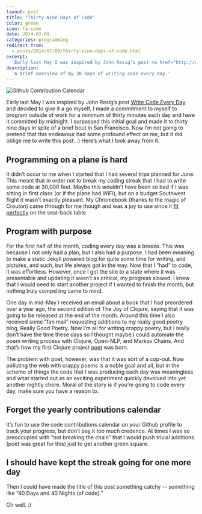 ```yaml
---
layout: post
title: "Thirty-Nine Days of Code"
color: green
icon: fa-code
date: 2014-07-09
categories: programming
redirect_from:
  - posts/2014/07/09/thirty-nine-days-of-code.html
excerpt:
  'Early last May I was inspired by John Resig’s post <a href="http://ejohn.org/blog/write-code-every-day/">Write Code Every Day</a> and decided to give it a go myself.  I made a commitment to myself to program outside of work for a minimum of thirty minutes each day and have it committed by midnight.  I surpassed this initial goal and made it to thirty nine days in spite of a brief bout in San Francisco.  Now I’m not going to pretend that this endeavour had some profound effect on me, but it did oblige me to write this post.'
description:
  'A brief overview of my 30 days of writing code every day.'
---
```


<div><img src="https://s3.amazonaws.com/stuff.downey.io/images/github_calendar.PNG" alt="Github Contribution Calendar"></div>

Early last May I was inspired by John Resig’s post [Write Code Every Day](http://ejohn.org/blog/write-code-every-day/) and decided to give it a go myself.  I made a commitment to myself to program outside of work for a minimum of thirty minutes each day and have it committed by midnight.  I surpassed this initial goal and made it to thirty nine days in spite of a brief bout in San Francisco.  Now I’m not going to pretend that this endeavour had some profound effect on me, but it did oblige me to write this post. :)  Here’s what I took away from it.


## Programming on a plane is hard

It didn’t occur to me when I started that I had several trips planned for June.  This meant that in order not to break my coding streak that I had to write some code at 30,000 feet.  Maybe this wouldn’t have been so bad if I was sitting in first class (or if the plane had WiFi), but on a budget Southwest flight it wasn’t exactly pleasant.  My Chromebook (thanks to the magic of Crouton) came through for me though and was a joy to use since it [fit perfectly](https://twitter.com/tcdowney/status/474719527029059584) on the seat-back table.


## Program with purpose

For the first half of the month, coding every day was a breeze.  This was because I not only had a plan, but I also had a purpose.  I had been meaning to make a static Jekyll powered blog for quite some time for writing, and pictures, and such, but life always got in the way.  Now that I “had” to code, it was effortless.  However, once I got the site to a state where it was presentable and updating it wasn’t as critical, my progress slowed.  I knew that I would need to start another project if I wanted to finish the month, but nothing truly compelling came to mind.

One day in mid-May I received an email about a book that I had preordered over a year ago, the second edition of The Joy of Clojure, saying that it was going to be released at the end of the month.  Around this time I also received some “fan mail” requesting additions to my really good poetry blog, Really Good Poetry.  Now I’m all for writing crappy poetry, but I really don’t have the time these days so I thought maybe I could automate the poem writing process with Clojure, Open-NLP, and Markov Chains.  And that’s how my first Clojure project [poet](https://github.com/tcdowney/poet) was born.

The problem with poet, however, was that it was sort of a cop-out.  Now polluting the web with crappy poems is a noble goal and all, but in the scheme of things the code that I was producing each day was meaningless and what started out as an exciting experiment quickly devolved into yet another nightly chore.  Moral of the story is if you’re going to code every day, make sure you have a reason to.


## Forget the yearly contributions calendar

It’s fun to use the code contributions calendar on your Github profile to track your progress, but don’t pay it too much credence.  At times I was so preoccupied with “not breaking the chain” that I would push trivial additions (poet was great for this) just to get another green square.


## I should have kept the streak going for one more day

Then I could have made the title of this post something catchy -- something like “40 Days and 40 Nights (of code).”

Oh well. :)
